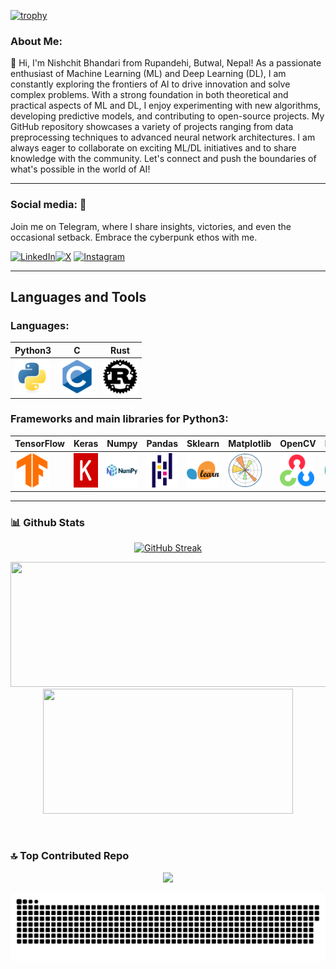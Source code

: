 [![trophy](https://github-profile-trophy.vercel.app/?username=mr0bn0xi0us&title=Stars,Followers,Commits,Repositories,MultipleLang,PullRequest&theme=tokyonight)](https://github.com/ryo-ma/github-profile-trophy)
  
### About Me:    

👋 Hi, I'm Nishchit Bhandari from Rupandehi, Butwal, Nepal! As a passionate enthusiast of Machine Learning (ML) and Deep Learning (DL), I am constantly exploring the frontiers of AI to drive innovation and solve complex problems. With a strong foundation in both theoretical and practical aspects of ML and DL, I enjoy experimenting with new algorithms, developing predictive models, and contributing to open-source projects. My GitHub repository showcases a variety of projects ranging from data preprocessing techniques to advanced neural network architectures. I am always eager to collaborate on exciting ML/DL initiatives and to share knowledge with the community. Let's connect and push the boundaries of what's possible in the world of AI!

---
   
### Social media: 📡    
Join me on Telegram, where I share insights, victories, and even the occasional setback. Embrace the cyberpunk ethos with me. 

[![LinkedIn](https://img.shields.io/badge/LinkedIn-%230077B5.svg?logo=linkedin&logoColor=white)](https://linkedin.com/in/nishchit-bhandari-3bbb6b195)[![X](https://img.shields.io/badge/X-black.svg?logo=X&logoColor=white)](https://x.com/mr0bn0xious) [![Instagram](https://img.shields.io/badge/Instagram-%23E4405F.svg?logo=Instagram&logoColor=white)](https://instagram.com/nishchit.b)

---
## Languages and Tools 
<div>

### Languages:
| Python3 | C | Rust |
|----------|----------|----------|
|  <img src="https://github.com/devicons/devicon/blob/master/icons/python/python-original.svg" title="Python"  alt="Python" width="55" height="55"/> |  <img src="https://github.com/devicons/devicon/blob/master/icons/c/c-original.svg" title="C"  alt="C" width="55" height="55"/> |  <img src="https://github.com/devicons/devicon/blob/master/icons/rust/rust-original.svg" title="JavaScript" alt="Rust" width="55" height="55"/> |  <img src="https://github.com/devicons/devicon/blob/master/icons/solidity/solidity-original.svg" title="Solidity" alt="Solidity" width="55" height="55"/>|
  

### Frameworks and main libraries for Python3:

| TensorFlow | Keras | Numpy | Pandas | Sklearn | Matplotlib | OpenCV | FastAPI |
|----------|----------|----------|----------|----------|----------|----------|----------|
|  <img src="https://github.com/devicons/devicon/blob/master/icons/tensorflow/tensorflow-original.svg" title="Tensorflow"  alt="Tensorflow" width="55" height="55"/>|  <img src="https://github.com/devicons/devicon/blob/master/icons/keras/keras-original.svg" title="Keras"  alt="Keras" width="55" height="55"/>|  <img src="https://github.com/devicons/devicon/blob/master/icons/numpy/numpy-original-wordmark.svg" title="Numpy" alt="Numpy" width="55" height="55"/>|  <img src="https://github.com/devicons/devicon/blob/master/icons/pandas/pandas-original.svg" title="Pandas" alt="Pandas" width="55" height="55"/>|  <img src="https://github.com/devicons/devicon/blob/master/icons/scikitlearn/scikitlearn-original.svg" title="sklearn" alt="sklearn" width="55" height="55"/>|  <img src="https://github.com/devicons/devicon/blob/master/icons/matplotlib/matplotlib-original.svg" title="mpl" alt="mpl" width="55" height="55"/>| <img src="https://github.com/devicons/devicon/blob/master/icons/opencv/opencv-original.svg" title="mpl" alt="mpl" width="55" height="55"/>| <img src="https://github.com/devicons/devicon/blob/master/icons/fastapi/fastapi-original.svg" title="fastapi" alt="fastapi" width="55" height="55"/> |


</div>

---

### 📊 Github Stats
<p align="center">
  <a href="https://git.io/streak-stats"><img src="https://streak-stats.demolab.com?user=mr0bn0xi0us&theme=tokyonight&card_width=800" alt="GitHub Streak" /></a>
</p>
<p align="center">
  <img width="600" height="200" src="https://github-readme-stats.vercel.app/api?username=mr0bn0xi0us&show_icons=true&theme=tokyonight">
  <img width="400" height="200" src="https://github-readme-stats.vercel.app/api/top-langs/?username=mr0bn0xi0us&size_weight=0.0005&count_weight=0.3&layout=compact&theme=tokyonight">
</p>
<div id="header" align="center">
  <img src="https://komarev.com/ghpvc/?username=mr0bn0xi0us&style=for-the-badge&color=blueviolet" alt=""/>
</div>


### 🔝 Top Contributed Repo

<p align="center">
  <img src="https://github-contributor-stats.vercel.app/api?username=mr0bn0xi0us&limit=5&theme=tokyonight&combine_all_yearly_contributions=true">
</p>


<p align="center">
 <img width="1000" src="assets/github-snake.svg" alt="snake"/>
</p>
